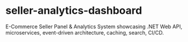 # seller-analytics-dashboard
E-Commerce Seller Panel &amp; Analytics System showcasing .NET Web API, microservices, event-driven architecture, caching, search, CI/CD.
